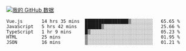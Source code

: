 [![我的 GitHub 数据](https://github-readme-stats.vercel.app/api?username=unbrain&?theme=dark)]()

<!--START_SECTION:waka-->
```text
Vue.js       14 hrs 35 mins  ████████████████▒░░░░░░░░   65.65 % 
JavaScript   5 hrs 42 mins   ██████▒░░░░░░░░░░░░░░░░░░   25.66 % 
TypeScript   1 hr 9 mins     █▒░░░░░░░░░░░░░░░░░░░░░░░   05.23 % 
HTML         25 mins         ▒░░░░░░░░░░░░░░░░░░░░░░░░   01.95 % 
JSON         16 mins         ▒░░░░░░░░░░░░░░░░░░░░░░░░   01.21 % 
```
<!--END_SECTION:waka-->
